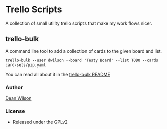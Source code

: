# Trello Scripts

A collection of small utility trello scripts that make my work flows nicer.

## trello-bulk

A command line tool to add a collection of cards to the given board and list.

    trello-bulk --user dwilson --board 'Testy Board' --list TODO --cards card-sets/pip.yaml

You can read all about it in the [trello-bulk README](/trello-bulk/README.md)

### Author

  [Dean Wilson](https://www.unixdaemon.net)

### License

 * Released under the GPLv2
